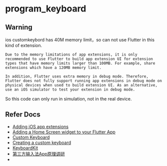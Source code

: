 # program_keyboard

## Warning

ios customkeybord has 40M memory limit，so can not use Flutter in this kind of extension.

```
Due to the memory limitations of app extensions, it is only recommended to use Flutter to build app extension UI for extension types that have memory limits larger than 100MB. For example, share extensions which have a 120MB memory limit.

In addition, Flutter uses extra memory in debug mode. Therefore, Flutter does not fully support running app extensions in debug mode on physical devices when used to build extension UI. As an alternative, use an iOS simulator to test your extension in debug mode.

```

So this code can only run in simulation, not in the real device.

## Refer Docs

- [Adding iOS app extensions](https://docs.flutter.dev/platform-integration/ios/app-extensions)
- [Adding a Home Screen widget to your Flutter App](https://codelabs.developers.google.com/flutter-home-screen-widgets#3)
- [Custom Keyboard](https://developer.apple.com/library/archive/documentation/General/Conceptual/ExtensibilityPG/CustomKeyboard.html#//apple_ref/doc/uid/TP40014214-CH16)
- [Creating a custom keyboard](https://developer.apple.com/documentation/uikit/keyboards_and_input/creating_a_custom_keyboard)
- [KeyboardKit](https://github.com/KeyboardKit/KeyboardKit)
- [第三方输入法App原理调研](https://juejin.cn/post/6962836883659456542c)
- [](https://developer.apple.com/documentation/uikit/keyboards_and_input/creating_a_custom_keyboard/handling_text_interactions_in_custom_keyboards)